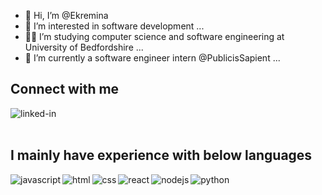 - 👋 Hi, I’m @Ekremina
- 👀 I’m interested in software development ...
- 👩‍💻 I’m studying computer science and software engineering at University of Bedfordshire  ...
- 🏢 I’m currently a software engineer intern @PublicisSapient ...


<!---
Ekremina/Ekremina is a ✨ special ✨ repository because its `README.md` (this file) appears on your GitHub profile.
You can click the Preview link to take a look at your changes.
--->

## Connect with me
[<img align="left" alt="linked-in" src="https://img.shields.io/badge/linkedin-%230077B5.svg?&style=for-the-badge&logo=linkedin&logoColor=white" />](http://linkedin.com/in/ekremina-arik)
<br>
<br>
## I mainly have experience with below languages
<img align="left" alt="javascript" src="https://img.shields.io/badge/javascript%20-%2320232a.svg?&style=for-the-badge&logo=react&logoColor=%2361DAFB" />
<img align="left" alt="html" src="https://img.shields.io/badge/html%20-%2343853D.svg?&style=for-the-badge&logo=node.js&logoColor=white" />
<img align="left" alt="css" src="https://img.shields.io/badge/CSS%20-%23232F3E?logo=amazon-aws&logoColor=white&style=for-the-badge" />
<img align="left" alt="react" src="https://img.shields.io/badge/react-%23316192.svg?&style=for-the-badge&logo=postgresql&logoColor=white" />
<img align="left" alt="nodejs" src="https://img.shields.io/badge/nodejs-3DDC84?logo=android&logoColor=white&style=for-the-badge" />
<img align="left" alt="python" src="https://img.shields.io/badge/python%20-%236DB33F.svg?&style=for-the-badge&logo=spring&logoColor=white" />
<br>
<br>
